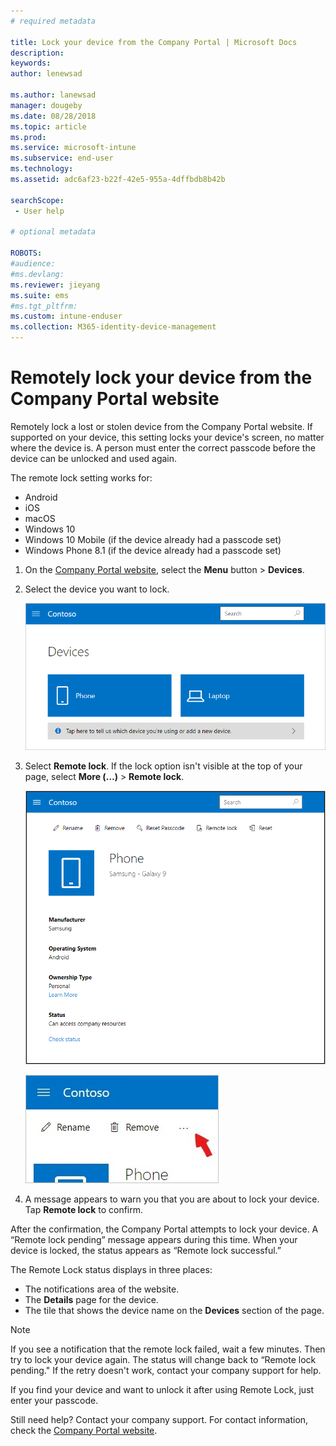 ```yaml
---
# required metadata

title: Lock your device from the Company Portal | Microsoft Docs
description: 
keywords:
author: lenewsad

ms.author: lanewsad
manager: dougeby
ms.date: 08/28/2018
ms.topic: article
ms.prod:
ms.service: microsoft-intune
ms.subservice: end-user
ms.technology:
ms.assetid: adc6af23-b22f-42e5-955a-4dffbdb8b42b

searchScope:
 - User help

# optional metadata

ROBOTS:  
#audience:
#ms.devlang:
ms.reviewer: jieyang
ms.suite: ems
#ms.tgt_pltfrm:
ms.custom: intune-enduser
ms.collection: M365-identity-device-management
---
```


# Remotely lock your device from the Company Portal website

Remotely lock a lost or stolen device from the Company Portal website. If supported on your device, this setting locks your device's screen, no matter where the device is. A person must enter the correct passcode before the device can be unlocked and used again.   

The remote lock setting works for:

* Android
* iOS
* macOS
* Windows 10
* Windows 10 Mobile (if the device already had a passcode set)
* Windows Phone 8.1 (if the device already had a passcode set)  

1. On the [Company Portal website](https://portal.manage.microsoft.com), select the __Menu__ button > __Devices__.  

2. Select the device you want to lock.  

    ![A screenshot of the Devices page, with 2 tiles that show unidentified, generically named devices. A gray banner sits directly below the devices and prompts user to identify the device they are using or add a new one.](./media/rename-reset-device-step2-1808.png) 

3. Select **Remote lock**. If the lock option isn't visible at the top of your page, select **More (…)** > **Remote lock**.  

   ![Device details page for a selected device on the Company Portal website, with a list of links at the top showing Rename, Remove, Reset Device, Reset Passcode, and Remote Lock. ](./media/rename-reset-device-1808.png) 

    ![Zoomed in view of the More icon, highlighted with a red arrow.](./media/rename-reset-device-step3-more-1808.png)    

4. A message appears to warn you that you are about to lock your device. Tap **Remote lock** to confirm.

After the confirmation, the Company Portal attempts to lock your device. A “Remote lock pending” message appears during this time. When your device is locked, the status appears as “Remote lock successful.”  

The Remote Lock status displays in three places:

* The notifications area of the website.
* The **Details** page for the device.
* The tile that shows the device name on the **Devices** section of the page.  

> [!Note]
> If you see a notification that the remote lock failed, wait a few minutes. Then try to lock your device again. The status will change back to “Remote lock pending." If the retry doesn't work, contact your company support for help.

If you find your device and want to unlock it after using Remote Lock, just enter your passcode.  

Still need help? Contact your company support. For contact information, check the [Company Portal website](https://go.microsoft.com/fwlink/?linkid=2010980).
